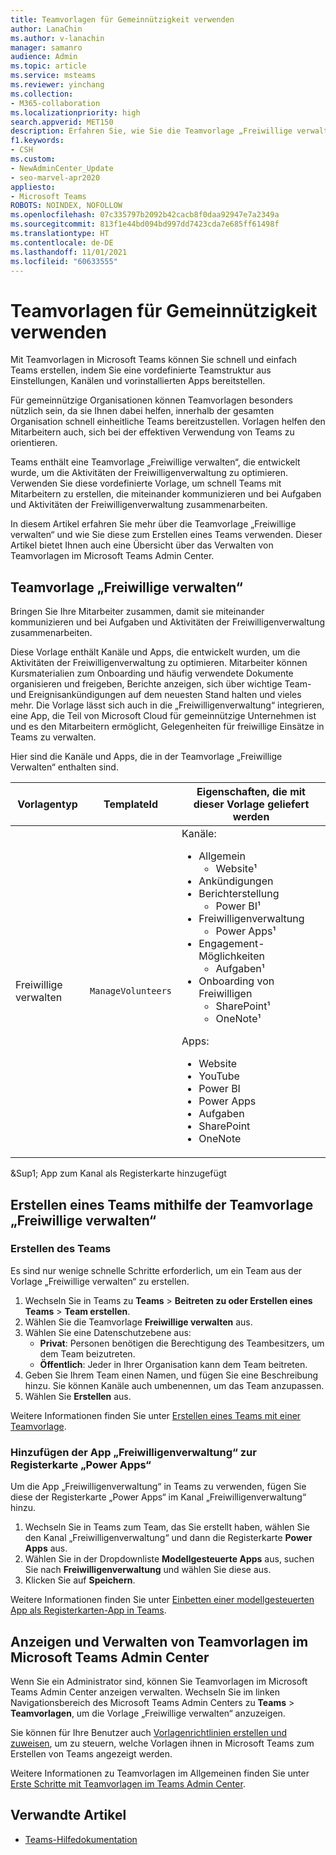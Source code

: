 ```yaml
---
title: Teamvorlagen für Gemeinnützigkeit verwenden
author: LanaChin
ms.author: v-lanachin
manager: samanro
audience: Admin
ms.topic: article
ms.service: msteams
ms.reviewer: yinchang
ms.collection:
- M365-collaboration
ms.localizationpriority: high
search.appverid: MET150
description: Erfahren Sie, wie Sie die Teamvorlage „Freiwillige verwalten“ verwalten und verwenden, um schnell und einfach Teams mit Mitarbeitern in Ihrer gemeinnützigen Organisation zu erstellen, die miteinander kommunizieren und bei Aktivitäten der Freiwilligenverwaltung zusammenarbeiten.
f1.keywords:
- CSH
ms.custom:
- NewAdminCenter_Update
- seo-marvel-apr2020
appliesto:
- Microsoft Teams
ROBOTS: NOINDEX, NOFOLLOW
ms.openlocfilehash: 07c335797b2092b42cacb8f0daa92947e7a2349a
ms.sourcegitcommit: 813f1e44bd094bd997dd7423cda7e685ff61498f
ms.translationtype: HT
ms.contentlocale: de-DE
ms.lasthandoff: 11/01/2021
ms.locfileid: "60633555"
---
```

# <a name="use-nonprofit-team-templates"></a>Teamvorlagen für Gemeinnützigkeit verwenden

Mit Teamvorlagen in Microsoft Teams können Sie schnell und einfach Teams erstellen, indem Sie eine vordefinierte Teamstruktur aus Einstellungen, Kanälen und vorinstallierten Apps bereitstellen.

Für gemeinnützige Organisationen können Teamvorlagen besonders nützlich sein, da sie Ihnen dabei helfen, innerhalb der gesamten Organisation schnell einheitliche Teams bereitzustellen. Vorlagen helfen den Mitarbeitern auch, sich bei der effektiven Verwendung von Teams zu orientieren.

Teams enthält eine Teamvorlage „Freiwillige verwalten“, die entwickelt wurde, um die Aktivitäten der Freiwilligenverwaltung zu optimieren. Verwenden Sie diese vordefinierte Vorlage, um schnell Teams mit Mitarbeitern zu erstellen, die miteinander kommunizieren und bei Aufgaben und Aktivitäten der Freiwilligenverwaltung zusammenarbeiten.

In diesem Artikel erfahren Sie mehr über die Teamvorlage „Freiwillige verwalten“ und wie Sie diese zum Erstellen eines Teams verwenden. Dieser Artikel bietet Ihnen auch eine Übersicht über das Verwalten von Teamvorlagen im Microsoft Teams Admin Center.

## <a name="manage-volunteers-team-template"></a>Teamvorlage „Freiwillige verwalten“

Bringen Sie Ihre Mitarbeiter zusammen, damit sie miteinander kommunizieren und bei Aufgaben und Aktivitäten der Freiwilligenverwaltung zusammenarbeiten.

Diese Vorlage enthält Kanäle und Apps, die entwickelt wurden, um die Aktivitäten der Freiwilligenverwaltung zu optimieren. Mitarbeiter können Kursmaterialien zum Onboarding und häufig verwendete Dokumente organisieren und freigeben, Berichte anzeigen, sich über wichtige Team- und Ereignisankündigungen auf dem neuesten Stand halten und vieles mehr. Die Vorlage lässt sich auch in die „Freiwilligenverwaltung“ integrieren, eine App, die Teil von Microsoft Cloud für gemeinnützige Unternehmen ist und es den Mitarbeitern ermöglicht, Gelegenheiten für freiwillige Einsätze in Teams zu verwalten.

Hier sind die Kanäle und Apps, die in der Teamvorlage „Freiwillige Verwalten“ enthalten sind.

| Vorlagentyp |TemplateId | Eigenschaften, die mit dieser Vorlage geliefert werden |
| ------------------|-- |----------------------------------------------------- |
|Freiwillige verwalten| `ManageVolunteers` |Kanäle: <ul><li>Allgemein<ul><li>Website&sup1;</li></ul><li>Ankündigungen</li><li>Berichterstellung<ul><li>Power BI&sup1;</li></ul></li><li>Freiwilligenverwaltung<ul><li>Power Apps&sup1;</li></ul></li><li>Engagement-Möglichkeiten<ul><li>Aufgaben&sup1;</li></ul></li><li>Onboarding von Freiwilligen<ul><li>SharePoint&sup1;</li><li>OneNote&sup1;</li></ul></li></ul> Apps: <ul><li>Website</li><li>YouTube</li><li>Power BI</li><li>Power Apps</li><li>Aufgaben</li><li>SharePoint</li><li>OneNote</li></ul>|

&Sup1; App zum Kanal als Registerkarte hinzugefügt

## <a name="create-a-team-using-the-manage-volunteers-team-template"></a>Erstellen eines Teams mithilfe der Teamvorlage „Freiwillige verwalten“

### <a name="create-the-team"></a>Erstellen des Teams

Es sind nur wenige schnelle Schritte erforderlich, um ein Team aus der Vorlage „Freiwillige verwalten“ zu erstellen.

1. Wechseln Sie in Teams zu **Teams** > **Beitreten zu oder Erstellen eines Teams** > **Team erstellen**.
2. Wählen Sie die Teamvorlage **Freiwillige verwalten** aus.
3. Wählen Sie eine Datenschutzebene aus:
    - **Privat**: Personen benötigen die Berechtigung des Teambesitzers, um dem Team beizutreten.
    - **Öffentlich**: Jeder in Ihrer Organisation kann dem Team beitreten.
4. Geben Sie Ihrem Team einen Namen, und fügen Sie eine Beschreibung hinzu. Sie können Kanäle auch umbenennen, um das Team anzupassen.
5. Wählen Sie **Erstellen** aus.

Weitere Informationen finden Sie unter [Erstellen eines Teams mit einer Teamvorlage](https://support.microsoft.com/office/create-a-team-with-team-templates-702a2977-e662-4038-bef5-bdf8ee47b17b).

### <a name="add-the-volunteer-management-app-to-the-power-apps-tab"></a>Hinzufügen der App „Freiwilligenverwaltung“ zur Registerkarte „Power Apps“

Um die App „Freiwilligenverwaltung“ in Teams zu verwenden, fügen Sie diese der Registerkarte „Power Apps“ im Kanal „Freiwilligenverwaltung“ hinzu. 

1. Wechseln Sie in Teams zum Team, das Sie erstellt haben, wählen Sie den Kanal „Freiwilligenverwaltung“ und dann die Registerkarte **Power Apps** aus.
2. Wählen Sie in der Dropdownliste **Modellgesteuerte Apps** aus, suchen Sie nach **Freiwilligenverwaltung** und wählen Sie diese aus.
3. Klicken Sie auf **Speichern**.

Weitere Informationen finden Sie unter [Einbetten einer modellgesteuerten App als Registerkarten-App in Teams](/powerapps/teams/embed-model-driven-teams-tab).

## <a name="view-and-manage-team-templates-in-the-teams-admin-center"></a>Anzeigen und Verwalten von Teamvorlagen im Microsoft Teams Admin Center

Wenn Sie ein Administrator sind, können Sie Teamvorlagen im Microsoft Teams Admin Center anzeigen verwalten. Wechseln Sie im linken Navigationsbereich des Microsoft Teams Admin Centers zu **Teams** > **Teamvorlagen**, um die Vorlage „Freiwillige verwalten“ anzuzeigen.

Sie können für Ihre Benutzer auch [Vorlagenrichtlinien erstellen und zuweisen](templates-policies.md), um zu steuern, welche Vorlagen ihnen in Microsoft Teams zum Erstellen von Teams angezeigt werden.

Weitere Informationen zu Teamvorlagen im Allgemeinen finden Sie unter [Erste Schritte mit Teamvorlagen im Teams Admin Center](get-started-with-teams-templates-in-the-admin-console.md).

## <a name="related-articles"></a>Verwandte Artikel

- [Teams-Hilfedokumentation](https://support.microsoft.com/teams)
